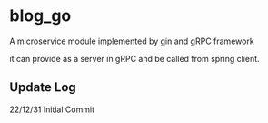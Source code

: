 # blog_go

A microservice module implemented by gin and gRPC framework

it can provide as a server in gRPC and be called from spring client.

## Update Log

22/12/31 Initial Commit


